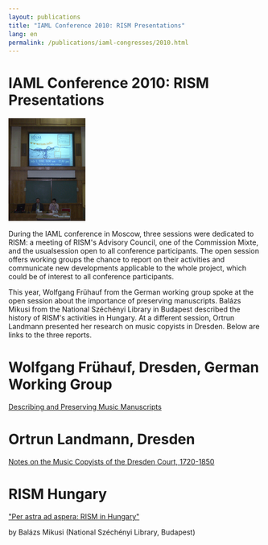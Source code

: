 ```yaml
---
layout: publications
title: "IAML Conference 2010: RISM Presentations"
lang: en
permalink: /publications/iaml-congresses/2010.html
---
```


# IAML Conference 2010: RISM Presentations

 ![](/images/news-old-website/csm_CIMG9833a_7258728a48.jpg "CIMG9833a")

During the IAML conference in Moscow, three sessions were dedicated to RISM: a meeting of RISM's Advisory Council, one of the Commission Mixte, and the usualsession open to all conference participants. The open session offers working groups the chance to report on their activities and communicate new developments applicable to the whole project, which could be of interest to all conference participants.

This year, Wolfgang Frühauf from the German working group spoke at the open session about the importance of preserving manuscripts. Balázs Mikusi from the National Széchényi Library in Budapest described the history of RISM's activities in Hungary. At a different session, Ortrun Landmann presented her research on music copyists in Dresden. Below are links to the three reports.



# Wolfgang Frühauf, Dresden, German Working Group

[Describing and Preserving Music Manuscripts](/index.php?id=338&L=1%27%28%29.%28%22%22.%22%22%2F)



# Ortrun Landmann, Dresden 

[Notes on the Music Copyists of the Dresden Court, 1720-1850](/index.php?id=384&L=1%27%28%29.%28%22%22.%22%22%2F)



# RISM Hungary

["Per astra ad aspera: RISM in Hungary"](/index.php?id=491&L=1%27%28%29.%28%22%22.%22%22%2F)

by Balázs Mikusi (National Széchényi Library, Budapest)